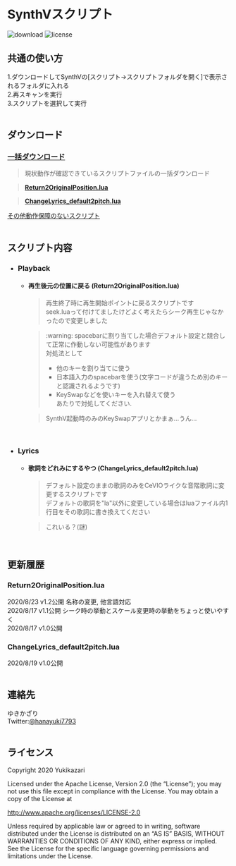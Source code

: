 # SynthVスクリプト
![download](https://img.shields.io/github/downloads/Yukikazari/SynthV_scripts/total) 
![license](https://img.shields.io/github/license/Yukikazari/SynthV_scripts)
## 共通の使い方
1.ダウンロードしてSynthVの\[スクリプト→スクリプトフォルダを開く]で表示されるフォルダに入れる  
2.再スキャンを実行  
3.スクリプトを選択して実行  
<br>

## ダウンロード

### [**一括ダウンロード**](https://github.com/Yukikazari/SynthV_scripts/releases/download/20%2F8.4b/Yukikazari.zip)  
>現状動作が確認できているスクリプトファイルの一括ダウンロード  

>[**Return2OriginalPosition.lua**](https://github.com/Yukikazari/SynthV_scripts/releases/download/20%2F8.4a/Return2OriginalPosition.lua)  

>[**ChangeLyrics_default2pitch.lua**](https://github.com/Yukikazari/SynthV_scripts/releases/download/20%2F8.3/ChangeLyrics_default2pitch.lua)

[その他動作保障のないスクリプト](https://github.com/Yukikazari/SynthV_scripts/archive/master.zip)  
<br>

## スクリプト内容
- ### Playback
    - #### 再生後元の位置に戻る (Return2OriginalPosition.lua)
        >再生終了時に再生開始ポイントに戻るスクリプトです  
        seek.luaって付けてましたけどよく考えたらシーク再生じゃなかったので変更しました  

        >\:warning: spacebarに割り当てした場合デフォルト設定と競合して正常に作動しない可能性があります  
        >対処法として  
        >- 他のキーを割り当てに使う  
        >- 日本語入力のspacebarを使う(文字コードが違うため別のキーと認識されるようです)  
        >- KeySwapなどを使いキーを入れ替えて使う  
        あたりで対処してください.  

        >SynthV起動時のみのKeySwapアプリとかまぁ…うん…  
<br>

- ### Lyrics

    - #### 歌詞をどれみにするやつ (ChangeLyrics_default2pitch.lua)
        >デフォルト設定のままの歌詞のみをCeVIOライクな音階歌詞に変更するスクリプトです  
        デフォルトの歌詞を"la"以外に変更している場合はluaファイル内1行目をその歌詞に書き換えてください  

        >これいる？(謎)  
<br>

## 更新履歴
### Return2OriginalPosition.lua
2020/8/23 v1.2公開 名称の変更, 他言語対応  
2020/8/17 v1.1公開 シーク時の挙動とスケール変更時の挙動をちょっと使いやすく  
2020/8/17 v1.0公開

### ChangeLyrics_default2pitch.lua
2020/8/19 v1.0公開  
<br>

## 連絡先
ゆきかざり   
Twitter:[@hanayuki7793](https://twitter.com/hanayuki7793)  
<br>


## ライセンス
Copyright 2020 Yukikazari

Licensed under the Apache License, Version 2.0 (the “License”);
you may not use this file except in compliance with the License.
You may obtain a copy of the License at

http://www.apache.org/licenses/LICENSE-2.0

Unless required by applicable law or agreed to in writing, software
distributed under the License is distributed on an “AS IS” BASIS,
WITHOUT WARRANTIES OR CONDITIONS OF ANY KIND, either express or implied.
See the License for the specific language governing permissions and
limitations under the License.
